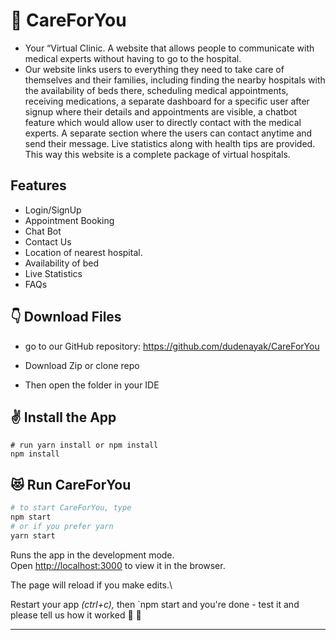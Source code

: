 # 🏥 CareForYou

* Your “Virtual Clinic. A website that allows people to communicate with medical experts without having to go to the hospital.<br>
* Our website links users to everything they need to take care of themselves and their families, including finding the nearby hospitals with the availability of beds there, scheduling medical appointments, receiving medications, a separate dashboard for a specific user after signup where their details and appointments are visible, a chatbot feature which would allow user to directly contact with the medical experts. A separate section where the users can contact anytime and send their message. Live statistics along with health tips are provided. This way this website is a complete package of virtual hospitals.

## Features

* Login/SignUp <br>
* Appointment Booking <br>
* Chat Bot <br>
* Contact Us <br>
* Location of nearest hospital. <br>
* Availability of bed <br>
* Live Statistics <br>
* FAQs <br>

## 👇 Download Files
* go to our GitHub repository: https://github.com/dudenayak/CareForYou
* Download Zip or clone repo

* Then open the folder in your IDE 

## ✌️ Install the App

```shell
# run yarn install or npm install
npm install
```

## 😻 Run CareForYou

```bash
# to start CareForYou, type
npm start
# or if you prefer yarn
yarn start
```
Runs the app in the development mode.\
Open [http://localhost:3000](http://localhost:3000) to view it in the browser.

The page will reload if you make edits.\

Restart your app *(ctrl+c),* then `npm start and you're done - test it and please tell us how it worked 🖖 🎉

---


